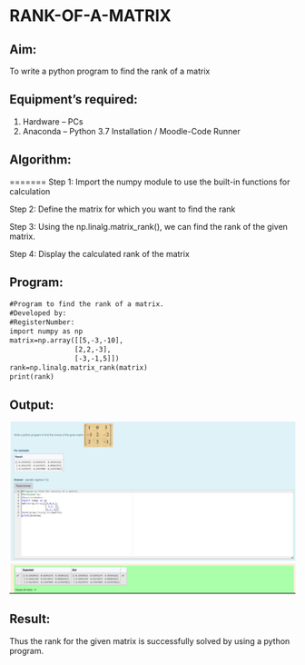 # RANK-OF-A-MATRIX
## Aim:
To write a python program to find the rank of a matrix
## Equipment’s required:
1. 	Hardware – PCs
2. 	Anaconda – Python 3.7 Installation / Moodle-Code Runner
## Algorithm:

=======
Step 1:
Import the numpy module to use the built-in functions for calculation

Step 2:
Define the matrix for which you want to find the rank

Step 3:
Using the np.linalg.matrix_rank(), we can find the rank of the given matrix.

Step 4:
Display the calculated rank of the matrix


## Program:
```
#Program to find the rank of a matrix.
#Developed by: 
#RegisterNumber:
import numpy as np
matrix=np.array([[5,-3,-10],
                [2,2,-3],
                [-3,-1,5]])
rank=np.linalg.matrix_rank(matrix)
print(rank)
```
## Output:


![Alt text](image.png)
## Result:
Thus the rank for the given matrix is successfully solved by  using a python program.

